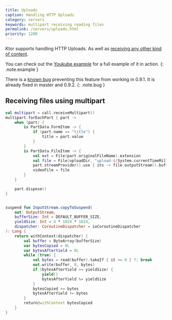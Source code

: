 ```yaml
---
title: Uploads
caption: Handling HTTP Uploads  
category: servers
keywords: multipart receiving reading files
permalink: /servers/uploads.html
priority: 1200
---
```


Ktor supports handling HTTP Uploads. As well as [receiving any other kind of content](/servers/requests.html).

You can check out the [Youkube example](/samples/youkube.html) for a full example of it in action.
{: .note.example }

There is a [known bug](https://github.com/ktorio/ktor/issues/364) preventing this feature from working in 0.9.1. It is already fixed in master and 0.9.2.
{: .note.bug }

## Receiving files using multipart

```kotlin
val multipart = call.receiveMultipart()
multipart.forEachPart { part ->
    when (part) {
        is PartData.FormItem -> {
            if (part.name == "title") {
                title = part.value
            }
        }
        is PartData.FileItem -> {
            val ext = File(part.originalFileName).extension
            val file = File(uploadDir, "upload-${System.currentTimeMillis()}-${session.userId.hashCode()}-${title.hashCode()}.$ext")
            part.streamProvider().use { its -> file.outputStream().buffered().use { its.copyToSuspend(it) } }
            videoFile = file
        }
    }

    part.dispose()
}


suspend fun InputStream.copyToSuspend(
    out: OutputStream,
    bufferSize: Int = DEFAULT_BUFFER_SIZE,
    yieldSize: Int = 4 * 1024 * 1024,
    dispatcher: CoroutineDispatcher = ioCoroutineDispatcher
): Long {
    return withContext(dispatcher) {
        val buffer = ByteArray(bufferSize)
        var bytesCopied = 0L
        var bytesAfterYield = 0L
        while (true) {
            val bytes = read(buffer).takeIf { it >= 0 } ?: break
            out.write(buffer, 0, bytes)
            if (bytesAfterYield >= yieldSize) {
                yield()
                bytesAfterYield %= yieldSize
            }
            bytesCopied += bytes
            bytesAfterYield += bytes
        }
        return@withContext bytesCopied
    }
}
```
